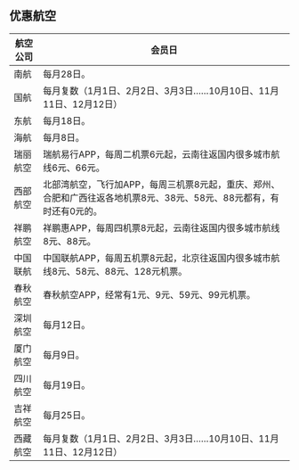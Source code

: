## 优惠航空 ##
| 航空公司 |	会员日|
| --- | ---- |
|南航|每月28日。
|国航|每月复数（1月1日、2月2日、3月3日……10月10日、11月11日、12月12日）
|东航|每月18日。
|海航|每月8日。
|瑞丽航空|瑞航易行APP，每周二机票6元起，云南往返国内很多城市航线6元、66元。
|西部航空|北部湾航空，飞行加APP，每周三机票8元起，重庆、郑州、合肥和广西往返各地机票8元、38元、58元、88元都有，有时还有0元的。
|祥鹏航空|祥鹏惠APP，每周四机票8元起，云南往返国内很多城市航线8元、88元。
|中国联航|中国联航APP，每周五机票8元起，北京往返国内很多城市航线8元、58元、88元、128元机票。
|春秋航空|春秋航空APP，经常有1元、9元、59元、99元机票。
|深圳航空|每月12日。
|厦门航空|每月9日。
|四川航空|每月19日。
|吉祥航空|每月25日。
|西藏航空|每月复数（1月1日、2月2日、3月3日……10月10日、11月11日、12月12日）
